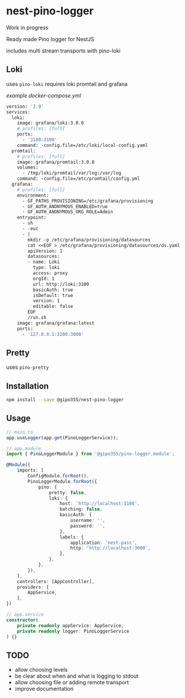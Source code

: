 # nest-pino-logger

Work in progress

Ready made Pino logger for NestJS

includes multi stream transports with pino-loki

## Loki

uses `pino-loki` requires loki promtail and grafana

_example docker-compose.yml_

```dockerfile
version: '3.9'
services:
  loki:
    image: grafana/loki:3.0.0
    # profiles: [full]
    ports:
      - '3100:3100'
    command: -config.file=/etc/loki/local-config.yaml
  promtail:
    # profiles: [full]
    image: grafana/promtail:3.0.0
    volumes:
      - /tmp/loki/promtail/var/log:/var/log
    command: -config.file=/etc/promtail/config.yml
  grafana:
    # profiles: [full]
    environment:
      - GF_PATHS_PROVISIONING=/etc/grafana/provisioning
      - GF_AUTH_ANONYMOUS_ENABLED=true
      - GF_AUTH_ANONYMOUS_ORG_ROLE=Admin
    entrypoint:
      - sh
      - -euc
      - |
        mkdir -p /etc/grafana/provisioning/datasources
        cat <<EOF > /etc/grafana/provisioning/datasources/ds.yaml
        apiVersion: 1
        datasources:
        - name: Loki
          type: loki
          access: proxy
          orgId: 1
          url: http://loki:3100
          basicAuth: true
          isDefault: true
          version: 1
          editable: false
        EOF
        /run.sh
    image: grafana/grafana:latest
    ports:
      - '127.0.0.1:3200:3000'
```

## Pretty

uses `pino-pretty`

## Installation

```bash
npm install --save @gipo355/nest-pino-logger
```

## Usage

```ts
// main.ts
app.useLogger(app.get(PinoLoggerService));
```

```ts
// app.module
import { PinoLoggerModule } from '@gipo355/pino-logger.module';

@Module({
    imports: [
        ConfigModule.forRoot(),
        PinoLoggerModule.forRoot({
            pino: {
                pretty: false,
                loki: {
                    host: 'http://localhost:3100',
                    batching: false,
                    basicAuth: {
                        username: '',
                        password: '',
                    },
                    labels: {
                        application: 'nest-pass',
                        http: 'http://localhost:3000',
                    },
                },
            },
        }),
    ],
    controllers: [AppController],
    providers: [
        AppService,
    ],
})
```

```ts
// app.service
constructor(
    private readonly appService: AppService,
    private readonly logger: PinoLoggerService
) {}
```

## TODO

- allow choosing levels
- be clear about when and what is logging to stdout
- allow choosing file or adding remote transport
- improve documentation
